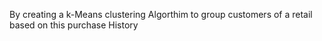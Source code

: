 By creating a k-Means clustering Algorthim to group customers of a retail based on this purchase History
